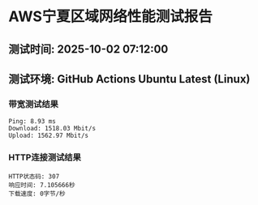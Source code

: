 # AWS宁夏区域网络性能测试报告
## 测试时间: 2025-10-02 07:12:00
## 测试环境: GitHub Actions Ubuntu Latest (Linux)

### 带宽测试结果
```
Ping: 8.93 ms
Download: 1518.03 Mbit/s
Upload: 1562.97 Mbit/s
```

### HTTP连接测试结果
```
HTTP状态码: 307
响应时间: 7.105666秒
下载速度: 0字节/秒
```

